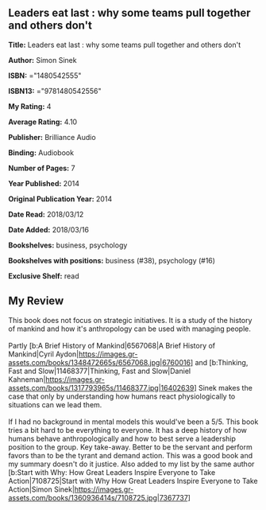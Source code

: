 ## Leaders eat last : why some teams pull together and others don't

**Title:** Leaders eat last : why some teams pull together and others don't

**Author:** Simon Sinek

**ISBN:** ="1480542555"

**ISBN13:** ="9781480542556"

**My Rating:** 4

**Average Rating:** 4.10

**Publisher:** Brilliance Audio

**Binding:** Audiobook

**Number of Pages:** 7

**Year Published:** 2014

**Original Publication Year:** 2014

**Date Read:** 2018/03/12

**Date Added:** 2018/03/16

**Bookshelves:** business, psychology

**Bookshelves with positions:** business (#38), psychology (#16)

**Exclusive Shelf:** read


## My Review

This book does not focus on strategic initiatives. It is a study of the history of mankind and how it's anthropology can be used with managing people.<br/><br/>Partly [b:A Brief History of Mankind|6567068|A Brief History of Mankind|Cyril Aydon|https://images.gr-assets.com/books/1348472665s/6567068.jpg|6760016] and [b:Thinking, Fast and Slow|11468377|Thinking, Fast and Slow|Daniel Kahneman|https://images.gr-assets.com/books/1317793965s/11468377.jpg|16402639] Sinek makes the case that only by understanding how humans react physiologically to situations can we lead them.<br/><br/>If I had no background in mental models this would've been a 5/5. This book tries a bit hard to be everything to everyone. It has a deep history of how humans behave anthropologically and how to best serve a leadership position to the group. Key take-away. Better to be the servant and perform favors than to be the tyrant and demand action. This was a good book and my summary doesn't do it justice. Also added to my list by the same author [b:Start with Why: How Great Leaders Inspire Everyone to Take Action|7108725|Start with Why  How Great Leaders Inspire Everyone to Take Action|Simon Sinek|https://images.gr-assets.com/books/1360936414s/7108725.jpg|7367737]
